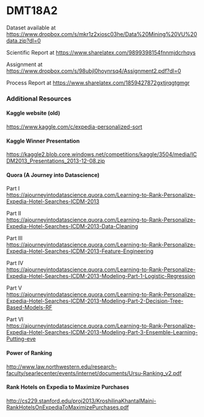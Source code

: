 # DMT18A2
Dataset available at https://www.dropbox.com/s/mkr1z2xiosc03he/Data%20Mining%20VU%20data.zip?dl=0

Scientific Report at https://www.sharelatex.com/9899398154fnnmjdcrhqys

Assignment at https://www.dropbox.com/s/98ubjl0hoynrsq4/Assignment2.pdf?dl=0

Process Report at https://www.sharelatex.com/1859427872gxtjrqgtgmgr

### Additional Resources

#### Kaggle website (old)
https://www.kaggle.com/c/expedia-personalized-sort

#### Kaggle Winner Presentation  
https://kaggle2.blob.core.windows.net/competitions/kaggle/3504/media/ICDM2013_Presentations_2013-12-08.zip

#### Quora (A Journey into Datascience)  
Part I  
https://ajourneyintodatascience.quora.com/Learning-to-Rank-Personalize-Expedia-Hotel-Searches-ICDM-2013

Part II  
https://ajourneyintodatascience.quora.com/Learning-to-Rank-Personalize-Expedia-Hotel-Searches-ICDM-2013-Data-Cleaning

Part III  
https://ajourneyintodatascience.quora.com/Learning-to-Rank-Personalize-Expedia-Hotel-Searches-ICDM-2013-Feature-Engineering

Part IV  
https://ajourneyintodatascience.quora.com/Learning-to-Rank-Personalize-Expedia-Hotel-Searches-ICDM-2013-Modeling-Part-1-Logistic-Regression

Part V  
https://ajourneyintodatascience.quora.com/Learning-to-Rank-Personalize-Expedia-Hotel-Searches-ICDM-2013-Modeling-Part-2-Decision-Tree-Based-Models-RF

Part VI  
https://ajourneyintodatascience.quora.com/Learning-to-Rank-Personalize-Expedia-Hotel-Searches-ICDM-2013-Modeling-Part-3-Ensemble-Learning-Putting-eve  

#### Power of Ranking
http://www.law.northwestern.edu/research-faculty/searlecenter/events/internet/documents/Ursu-Ranking_v2.pdf

#### Rank Hotels on Expedia to Maximize Purchases
http://cs229.stanford.edu/proj2013/KroshilinaKhantalMaini-RankHotelsOnExpediaToMaximizePurchases.pdf

